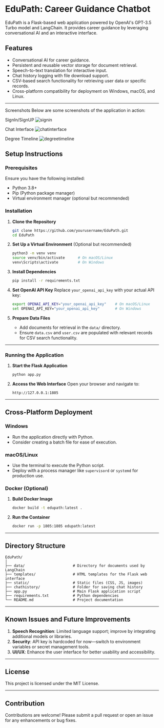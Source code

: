 # EduPath: Career Guidance Chatbot

EduPath is a Flask-based web application powered by OpenAI's GPT-3.5 Turbo model and LangChain. It provides career guidance by leveraging conversational AI and an interactive interface.

## Features

- Conversational AI for career guidance.
- Persistent and reusable vector storage for document retrieval.
- Speech-to-text translation for interactive input.
- Chat history logging with file download support.
- CSV-based search functionality for retrieving user data or specific records.
- Cross-platform compatibility for deployment on Windows, macOS, and Linux.

---
Screenshots
Below are some screenshots of the application in action:

SignIn/SignUP
![signin](https://github.com/user-attachments/assets/a3707d8d-098d-4285-bba6-f05822fdd870)

Chat Interface
![chatinterface](https://github.com/user-attachments/assets/111de290-7bd7-4946-9854-783ef4ce56a0)

Degree Timeline
![degreetimeline](https://github.com/user-attachments/assets/93e4b522-f97f-4fd2-91fe-a9bceaae9150)

## Setup Instructions

### Prerequisites

Ensure you have the following installed:

- Python 3.8+
- Pip (Python package manager)
- Virtual environment manager (optional but recommended)

### Installation

1. **Clone the Repository**
   ```bash
   git clone https://github.com/yourusername/EduPath.git
   cd EduPath
   ```

2. **Set Up a Virtual Environment**
   (Optional but recommended)
   ```bash
   python3 -m venv venv
   source venv/bin/activate      # On macOS/Linux
   venv\Scripts\activate         # On Windows
   ```

3. **Install Dependencies**
   ```bash
   pip install -r requirements.txt
   ```

4. **Set OpenAI API Key**
   Replace `your_openai_api_key` with your actual API key:
   ```bash
   export OPENAI_API_KEY="your_openai_api_key"    # On macOS/Linux
   set OPENAI_API_KEY="your_openai_api_key"       # On Windows
   ```

5. **Prepare Data Files**
   - Add documents for retrieval in the `data/` directory.
   - Ensure `data.csv` and `user.csv` are populated with relevant records for CSV search functionality.

---

### Running the Application

1. **Start the Flask Application**
   ```bash
   python app.py
   ```

2. **Access the Web Interface**
   Open your browser and navigate to:
   ```
   http://127.0.0.1:1805
   ```

---

## Cross-Platform Deployment

### Windows
- Run the application directly with Python.
- Consider creating a batch file for ease of execution.

### macOS/Linux
- Use the terminal to execute the Python script.
- Deploy with a process manager like `supervisord` or `systemd` for production use.

### Docker (Optional)
1. **Build Docker Image**
   ```bash
   docker build -t edupath:latest .
   ```

2. **Run the Container**
   ```bash
   docker run -p 1805:1805 edupath:latest
   ```

---

## Directory Structure

```
EduPath/
│
├── data/                      # Directory for documents used by LangChain
├── templates/                 # HTML templates for the Flask web interface
├── static/                    # Static files (CSS, JS, images)
├── chathistory/               # Folder for saving chat history
├── app.py                     # Main Flask application script
├── requirements.txt           # Python dependencies
└── README.md                  # Project documentation
```

---

## Known Issues and Future Improvements

1. **Speech Recognition**: Limited language support; improve by integrating additional models or libraries.
2. **Security**: API key is hardcoded for now—switch to environment variables or secret management tools.
3. **UI/UX**: Enhance the user interface for better usability and accessibility.

---

## License

This project is licensed under the MIT License.

---

## Contribution

Contributions are welcome! Please submit a pull request or open an issue for any enhancements or bug fixes.
